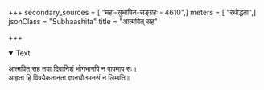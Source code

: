 +++
secondary_sources = [ "महा-सुभाषित-सङ्ग्रहः - 4610",]
meters = [ "रथोद्धता",]
jsonClass = "Subhaashita"
title = "आत्मवित् सह"

+++

<details open><summary>Text</summary>

आत्मवित् सह तया दिवानिशं भोगभागपि न पापमाप सः।  
आहृता हि विषयैकतानता ज्ञानधौतमनसं न लिम्पति॥
</details>

